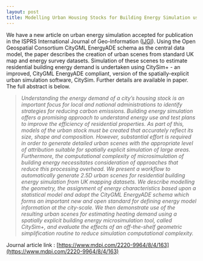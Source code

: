 ```yaml
---
layout: post
title: Modelling Urban Housing Stocks for Building Energy Simulation using CityGML EnergyADE
---
```



We have a new article on urban energy simulation accepted for publication in the ISPRS International Journal of Geo-Information ([IJGI](https://www.mdpi.com/journal/ijgi)). Using the Open Geospatial Consortium CityGML EnergyADE schema as the central data model, the paper describes the creation of urban scenes from standard UK map and energy survey datasets. Simulation of these scenes to estimate residential building energy demand is undertaken using CitySim+ - an improved, CityGML EnergyADE compliant, version of the spatially-explicit urban simulation software, CitySim.
Further details are available in paper. The full abstract is below.

>*Understanding the energy demand of a city’s housing stock is an important focus for local and national administrations to identify strategies for reducing carbon emissions. Building energy simulation offers a promising approach to understand energy use and test plans to improve the efficiency of residential properties. As part of this, models of the urban stock must be created that accurately reflect its size, shape and composition. However, substantial effort is required in order to generate detailed urban scenes with the appropriate level of attribution suitable for spatially explicit simulation of large areas. Furthermore, the computational complexity of microsimulation of building energy necessitates consideration of approaches that reduce this processing overhead. We present a workflow to automatically generate 2.5D urban scenes for residential building energy simulation from UK mapping datasets. We describe modelling the geometry, the assignment of energy characteristics based upon a statistical model and adopt the CityGML EnergyADE schema which forms an important new and open standard for defining energy model information at the city-scale. We then demonstrate use of the resulting urban scenes for estimating heating demand using a spatially explicit building energy microsimulation tool, called CitySim+, and evaluate the effects of an off-the-shelf geometric simplification routine to reduce simulation computational complexity.*

Journal article link :
[https://www.mdpi.com/2220-9964/8/4/163](https://www.mdpi.com/2220-9964/8/4/163)
